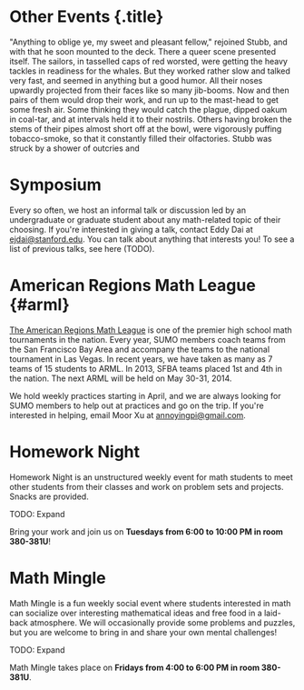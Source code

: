 # Other Events {.title}

"Anything to oblige ye, my sweet and pleasant fellow," rejoined Stubb, and with
that he soon mounted to the deck. There a queer scene presented itself. The
sailors, in tasselled caps of red worsted, were getting the heavy tackles in
readiness for the whales. But they worked rather slow and talked very fast, and
seemed in anything but a good humor. All their noses upwardly projected from
their faces like so many jib-booms. Now and then pairs of them would drop their
work, and run up to the mast-head to get some fresh air. Some thinking they
would catch the plague, dipped oakum in coal-tar, and at intervals held it to
their nostrils. Others having broken the stems of their pipes almost short off
at the bowl, were vigorously puffing tobacco-smoke, so that it constantly
filled their olfactories. Stubb was struck by a shower of outcries and

# Symposium

Every so often, we host an informal talk or discussion led by an undergraduate
or graduate student about any math-related topic of their choosing. If you're
interested in giving a talk, contact Eddy Dai at ejdai@stanford.edu. You can
talk about anything that interests you! To see a list of previous talks, see
here (TODO).

# American Regions Math League {#arml}

[The American Regions Math League](arml.com) is one of the premier high
school math tournaments in the nation. Every year, SUMO members coach teams
from the San Francisco Bay Area and accompany the teams to the national
tournament in Las Vegas. In recent years, we have taken as many as 7 teams of 15
students to ARML. In 2013, SFBA teams placed 1st and 4th in the nation. The
next ARML will be held on May 30-31, 2014.

We hold weekly practices starting in April, and we are always looking for SUMO
members to help out at practices and go on the trip. If you're interested in
helping, email Moor Xu at annoyingpi@gmail.com.

# Homework Night

Homework Night is an unstructured weekly event for math students to meet other
students from their classes and work on problem sets and projects. Snacks are
provided.

TODO: Expand

Bring your work and join us on **Tuesdays from 6:00 to 10:00 PM in room
380-381U**!

# Math Mingle

Math Mingle is a fun weekly social event where students interested in math can
socialize over interesting mathematical ideas and free food in a laid-back
atmosphere. We will occasionally provide some problems and puzzles, but you are
welcome to bring in and share your own mental challenges!

TODO: Expand

Math Mingle takes place on **Fridays from 4:00 to 6:00 PM in room 380-381U**.

<!-- # Puzzle Hunt -->

<!--Last year, we wrote and ran the Stanford Puzzle Hunt. See here (TODO) for more-->
<!--information.-->
<!---
(Are we sure we want Puzzle Hunt here? We can just directly link the homepage to
the Puzzle Hunt site.)
--->

